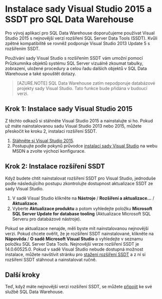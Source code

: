 <properties
   pageTitle="Instalace sady Visual Studio a SSDT pro SQL Data Warehouse | Microsoft Azure"
   description="Instalace sady Visual Studio a SQL Server Development Tools (SSDT) pro Azure SQL Data Warehouse"
   services="sql-data-warehouse"
   documentationCenter="NA"
   authors="sonyam"
   manager="barbkess"
   editor=""/>

<tags
   ms.service="sql-data-warehouse"
   ms.devlang="NA"
   ms.topic="get-started-article"
   ms.tgt_pltfrm="NA"
   ms.workload="data-services"
   ms.date="08/16/2016"
   ms.author="sonyama;barbkess"/>

# Instalace sady Visual Studio 2015 a SSDT pro SQL Data Warehouse

Pro vývoj aplikací pro SQL Data Warehouse doporučujeme používat Visual Studio 2015 s nejnovější verzí rozšíření SQL Server Data Tools (SSDT).  Kvůli zpětné kompatibilitě se rovněž podporuje Visual Studio 2013 Update 5 s rozšířením SSDT.  

Používání sady Visual Studio s rozšířením SSDT vám umožní pomocí Průzkumníka objektů systému SQL Server vizuálně zkoumat tabulky, zobrazení, uložené procedury a celou řadu dalších objektů v SQL Data Warehouse a také spouštět dotazy.

> [AZURE.NOTE] SQL Data Warehouse zatím nepodporuje databázové projekty sady Visual Studio.  Tato funkce bude přidána v budoucí verzi.

## Krok 1: Instalace sady Visual Studio 2015

Z těchto odkazů si stáhněte Visual Studio 2015 a nainstalujte si ho. Pokud už máte nainstalovanou sadu Visual Studio 2013 nebo 2015, můžete přeskočit ke kroku 2, instalaci rozšíření SSDT.

1. [Stáhněte si Visual Studio 2015][].
2. Postupujte podle pokynů průvodce [instalací sady Visual Studio][] na webu MSDN a zvolte výchozí konfigurace.

## Krok 2: Instalace rozšíření SSDT

Když budete chtít nainstalovat rozšíření SSDT pro Visual Studio, jednoduše podle následujícího postupu zkontrolujte dostupnost aktualizace SSDT ze sady Visual Studio.

1. V sadě Visual Studio klikněte na **Nástroje** / **Rozšíření a aktualizace...** / **Aktualizace**.
2. Vyberte **Aktualizace produktu** a potom vyhledejte položku **Microsoft SQL Server Update for database tooling** (Aktualizace Microsoft SQL Serveru pro databázové nástroje).

Pokud se aktualizace nenajde, měli byste mít nainstalovanou nejnovější verzi.  Pokud chcete ověřit, že je rozšíření SSDT nainstalované, klikněte na **Nápověda** / **O sadě Microsoft Visual Studio** a vyhledejte v seznamu položku SQL Server Data Tools.  Nejnovější verze rozšíření SSDT je 14.0.60525.0.  Pokud v sadě Visual Studio nebude dostupná možnost instalace, můžete navštívit stránku pro [stažení rozšíření SSDT][] a z ní si rozšíření SSDT stáhnout a nainstalovat ručně.

## Další kroky

Teď, když máte nejnovější verzi rozšíření SSDT, se můžete [připojit][] ke své službě SQL Data Warehouse.

<!--Anchors-->

<!--Image references-->

<!--Articles-->
[připojit]: ./sql-data-warehouse-query-visual-studio.md

<!--Other-->
[Stáhněte si Visual Studio 2015]: https://www.visualstudio.com/downloads/
[instalací sady Visual Studio]: https://msdn.microsoft.com/library/e2h7fzkw.aspx
[stažení rozšíření SSDT]: https://msdn.microsoft.com/library/mt204009.aspx



<!---HONumber=Aug16_HO4-->


